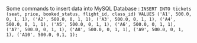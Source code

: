 Some commands to insert data into MySQL Database : 
``
INSERT INTO tickets (seat, price, booked_status, flight_id, class_id)
VALUES
('A1', 500.0, 0, 1, 1),
('A2', 500.0, 0, 1, 1),
('A3', 500.0, 0, 1, 1),
('A4', 500.0, 0, 1, 1),
('A5', 500.0, 0, 1, 1),
('A6', 500.0, 0, 1, 1),
('A7', 500.0, 0, 1, 1),
('A8', 500.0, 0, 1, 1),
('A9', 500.0, 0, 1, 1),
('A10', 500.0, 0,1, 1);
``
